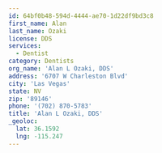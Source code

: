 ```yaml
---
id: 64bf0b48-594d-4444-ae70-1d22df9bd3c8
first_name: Alan
last_name: Ozaki
license: DDS
services:
  - Dentist
category: Dentists
org_name: 'Alan L Ozaki, DDS'
address: '6707 W Charleston Blvd'
city: 'Las Vegas'
state: NV
zip: '89146'
phone: '(702) 870-5783'
title: 'Alan L Ozaki, DDS'
_geoloc:
  lat: 36.1592
  lng: -115.247
---
```

